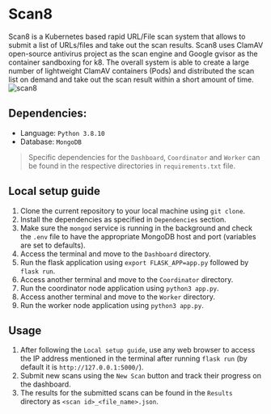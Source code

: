 # Scan8
Scan8 is a Kubernetes based rapid URL/File scan system that allows to submit a list of URLs/files and take out the scan results.  Scan8 uses ClamAV open-source antivirus project as the scan engine and Google gvisor as the container sandboxing for k8. The overall system is able to create a large number of lightweight ClamAV containers (Pods)  and distributed the scan list on demand and take out the scan result within a short amount of time.
![scan8](https://user-images.githubusercontent.com/20130001/119669658-d893e200-be55-11eb-8eeb-4d698e0cfe7c.png)

## Dependencies:
* Language: ```Python 3.8.10```
* Database: ```MongoDB```

> Specific dependencies for the ```Dashboard```, ```Coordinator``` and ```Worker``` can be found in the respective directories in ```requirements.txt``` file.

## Local setup guide
1. Clone the current repository to your local machine using ```git clone```.
2. Install the dependencies as specified in ```Dependencies``` section.
3. Make sure the ```mongod``` service is running in the background and check the ```.env``` file to have the appropriate MongoDB host and port (variables are set to defaults).
4. Access the terminal and move to the ```Dashboard``` directory.
5. Run the flask application using ```export FLASK_APP=app.py``` followed by ```flask run```.
6. Access another terminal and move to the ```Coordinator``` directory.
7. Run the coordinator node application using ```python3 app.py```.
8. Access another terminal and move to the ```Worker``` directory.
9. Run the worker node application using ```python3 app.py```.

## Usage
1. After following the ```Local setup guide```, use any web browser to access the IP address mentioned in the terminal after running ```flask run``` (by default it is ```http://127.0.0.1:5000/```).
2. Submit new scans using the ```New Scan``` button and track their progress on the dashboard.
3. The results for the submitted scans can be found in the ```Results``` directory as ```<scan id>_<file_name>.json```.
